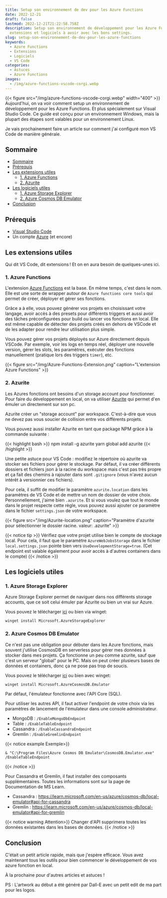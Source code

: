 ```yaml
---
title: Setup son environnement de dev pour les Azure Functions
date: 2022-12-21
draft: false
lastmod: 2022-12-21T21:22:58.758Z
description: Setup son environnement de développement pour les Azure Functions. Les
  extensions et logiciels à avoir avec les bons settings.
slug: setup-son-environnement-de-dev-pour-les-azure-functions
keywords:
  - Azure Functions
  - Extensions
  - Logiciels
  - VS Code
categories:
  - Astuces
  - Azure Functions
images:
  - /img/azure-functions-vscode-corgi.webp
---
```


{{< figure src="/img/azure-functions-vscode-corgi.webp" width="400" >}}
Aujourd'hui, on va voir comment setup un environnement de développement pour les Azure Functions. Et plus spécialement sur Visual Studio Code.
Ce guide est conçu pour un environnement Windows, mais la plupart des étapes sont valables pour un environnement Linux.

Je vais prochainement faire un article sur comment j'ai configuré mon VS Code de manière générale.


## Sommaire

- [Sommaire](#sommaire)
- [Prérequis](#prérequis)
- [Les extensions utiles](#les-extensions-utiles)
  - [1. Azure Functions](#1-azure-functions)
  - [2. Azurite](#2-azurite)
- [Les logiciels utiles](#les-logiciels-utiles)
  - [1. Azure Storage Explorer](#1-azure-storage-explorer)
  - [2. Azure Cosmos DB Emulator](#2-azure-cosmos-db-emulator)
- [Conclusion](#conclusion)

## Prérequis

- [Visual Studio Code](https://code.visualstudio.com/)
- Un compte [Azure](https://azure.microsoft.com/) (et encore)

## Les extensions utiles

Qui dit VS Code, dit extensions ! Et on en aura besoin de quelques-unes ici.

### 1. Azure Functions

L'extension [Azure Functions](https://marketplace.visualstudio.com/items?itemName=ms-azuretools.vscode-azurefunctions) est la base. En même temps, c'est dans le nom. Elle est une sorte de wrapper autour de `Azure functions core tools` qui permet de créer, déployer et gérer ses fonctions.

Grâce a à elle, vous pouvez générer vos projets en choisissant votre langage, avoir accès à des presets pour différents triggers et aussi avoir des tâches préconfigurées pour build ou lancer vos fonctions en local. Elle est même capable de détecter des projets créés en dehors de VSCode et de les adapter pour rendre leur utilisation plus simple.

Vous pouvez gérer vos projets déployés sur Azure directement depuis VSCode. Par exemple, voir les logs en temps réel, déployer une nouvelle version, gérer les slots, les paramètres, exécuter des fonctions manuellement (pratique lors des triggers `timer`), etc.

{{< figure src="/img/Azure-Functions-Extension.png" caption="L'extension Azure Functions" >}}

### 2. Azurite

Les Azures fonctions ont besoins d'un storage account pour fonctionner. Pour faire du développement en local, on va utiliser [Azurite](https://marketplace.visualstudio.com/items?itemName=Azurite.azurite) qui permet d'en émuler un directement sur son pc.

Azurite créer un "storage account" par workspace. C'est-à-dire que vous ne devez pas vous soucier de collision entre vos différents projets.

Vous pouvez aussi installer Azurite en tant que package NPM grâce à la commande suivante :

{{< highlight bash >}}
npm install -g azurite
yarn global add azurite
{{< /highlight >}}

Une petite astuce pour VS Code : modifiez le répertoire où azurite va stocker ses fichiers pour gérer le stockage. Par défaut, il va créer différents dossiers et fichiers json à la racine du workspace mais c'est pas très propre et ça fait des chemins à rajouter dans sont `.gitignore` (vous n'avez aucun intérêt à versionnier ces fichiers).

Pour cela, il suffit de modifier le paramètre `azurite.location` dans les paramètres de VS Code et de mettre un nom de dossier de votre choix. Personnellement, j'aime bien `.azurite`.
Et si vous voulez que tout le monde dans le projet respecte cette règle, vous pouvez aussi ajouter ce paramètre dans le fichier `settings.json` de votre workspace.

{{< figure src="/img/Azurite-location.png" caption="Paramètre d'azurite pour sélectionner le dossier racine. valeur: .azurite" >}}

{{< notice tip >}}
Vérifiez que votre projet utilise bien le compte de stockage local. Pour cela, il faut que le paramètre `AzureWebJobsStorage` dans le fichier `local.settings.json` pointe bien vers `UseDevelopmentStorage=true`. (Cet endpoint est valable également pour avoir accès à d'autres containers dans le compte)
{{< /notice >}}

## Les logiciels utiles

### 1. Azure Storage Explorer

Azure Storage Explorer permet de naviguer dans nos différents storage accounts, que ce soit celui émuler par Azurite ou bien un vrai sur Azure.

Vous pouvez le télécharger [ici](https://azure.microsoft.com/fr-fr/features/storage-explorer/) ou bien via winget:

```bash
winget install Microsoft.AzureStorageExplorer
```

### 2. Azure Cosmos DB Emulator

Ce n'est pas une obligation pour débuter dans les Azure fonctions, mais souvent j'utilise CosmosDB en serverless pour gérer mes données à stocker dans mes projets. Ça fonctionne un peu comme azurite, sauf que c'est un serveur "global" pour le PC. Mais on peut créer plusieurs bases de données et containers, donc ça ne pose pas trop de soucis.

Vous pouvez le télécharger [ici](https://docs.microsoft.com/fr-fr/azure/cosmos-db/local-emulator?tabs=ssl-netstd21#download-and-install-the-emulator) ou bien avec winget:

```bash
winget install Microsoft.AzureCosmosDB.Emulator
```

Par défaut, l'émulateur fonctionne avec l'API Core (SQL).

Pour utiliser les autres API, il faut activer l'endpoint de votre choix via les paramètres de lancement de l'émulateur dans une console administrateur.

- MongoDB : `/EnableMongoDbEndpoint`
- Table : `/EnableTableEndpoint`
- Cassandra : `/EnableCassandraEndpoint`
- Gremlin : `/EnableGremlinEndpoint`

{{< notice example Exemple>}}

```pwsh
& "C:\Program Files\Azure Cosmos DB Emulator\CosmosDB.Emulator.exe" /EnableTableEndpoint
```

{{< /notice >}}

Pour Cassandra et Gremlin, il faut installer des composants supplémentaires. Toutes les informations sont sur la page de Documentation de MS Learn.

- Cassandra : <https://learn.microsoft.com/en-us/azure/cosmos-db/local-emulator#api-for-cassandra>
- Gremlin : <https://learn.microsoft.com/en-us/azure/cosmos-db/local-emulator#api-for-gremlin> 

{{< notice warning Attention>}}
Changer d'API supprimera toutes les données existantes dans les bases de données.
{{< /notice >}}

## Conclusion

C'était un petit article rapide, mais que j'espère efficace. Vous avez maintenant tous les outils pour bien commencer le développement de vos azure fonction en local.

À la prochaine pour d'autres articles et astuces !

PS : L'artwork au début a été généré par Dall-E avec un petit edit de ma part pour les logos.
